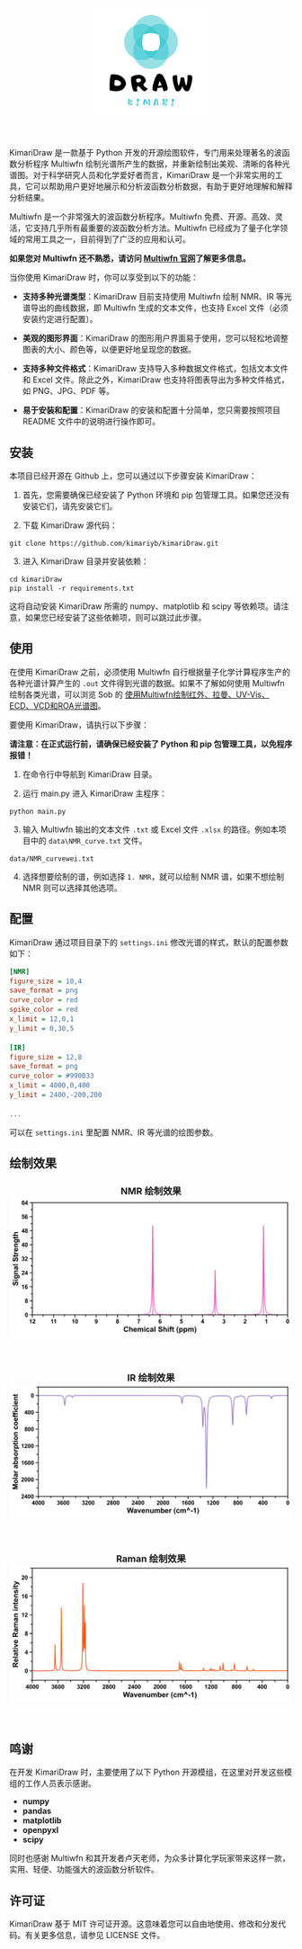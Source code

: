 <h1 align="center">
    <img src="figure/logo.png" width="200">
</h1><br>


KimariDraw 是一款基于 Python 开发的开源绘图软件，专门用来处理著名的波函数分析程序 Multiwfn 绘制光谱所产生的数据，并重新绘制出美观、清晰的各种光谱图。对于科学研究人员和化学爱好者而言，KimariDraw 是一个非常实用的工具，它可以帮助用户更好地展示和分析波函数分析数据，有助于更好地理解和解释分析结果。

Multiwfn 是一个非常强大的波函数分析程序。Multiwfn 免费、开源、高效、灵活，它支持几乎所有最重要的波函数分析方法。Multiwfn 已经成为了量子化学领域的常用工具之一，目前得到了广泛的应用和认可。

**如果您对 Multiwfn 还不熟悉，请访问 [Multiwfn 官网](http://sobereva.com/multiwfn/)了解更多信息。**

当你使用 KimariDraw 时，你可以享受到以下的功能：

- **支持多种光谱类型**：KimariDraw 目前支持使用 Multiwfn 绘制 NMR、IR 等光谱导出的曲线数据，即 Multiwfn 生成的文本文件，也支持 Excel 文件（必须安装约定进行配置）。

- **美观的图形界面**：KimariDraw 的图形用户界面易于使用，您可以轻松地调整图表的大小、颜色等，以便更好地呈现您的数据。

- **支持多种文件格式**：KimariDraw 支持导入多种数据文件格式，包括文本文件和 Excel 文件。除此之外，KimariDraw 也支持将图表导出为多种文件格式，如 PNG、JPG、PDF 等。

- **易于安装和配置**：KimariDraw 的安装和配置十分简单，您只需要按照项目 README 文件中的说明进行操作即可。

## 安装

本项目已经开源在 Github 上，您可以通过以下步骤安装 KimariDraw：

1. 首先，您需要确保已经安装了 Python 环境和 pip 包管理工具。如果您还没有安装它们，请先安装它们。

2. 下载 KimariDraw 源代码：

```shell
git clone https://github.com/kimariyb/kimariDraw.git
```

3. 进入 KimariDraw 目录并安装依赖：

```shell
cd kimariDraw
pip install -r requirements.txt
```
这将自动安装 KimariDraw 所需的 numpy、matplotlib 和 scipy 等依赖项。请注意，如果您已经安装了这些依赖项，则可以跳过此步骤。

## 使用

在使用 KimariDraw 之前，必须使用 Multiwfn 自行根据量子化学计算程序生产的各种光谱计算产生的 `.out` 文件得到光谱的数据。如果不了解如何使用 Multiwfn 绘制各类光谱，可以浏览 Sob 的 [使用Multiwfn绘制红外、拉曼、UV-Vis、ECD、VCD和ROA光谱图](http://sobereva.com/224)。

要使用 KimariDraw，请执行以下步骤：

**请注意：在正式运行前，请确保已经安装了 Python 和 pip 包管理工具，以免程序报错！**

1. 在命令行中导航到 KimariDraw 目录。

2. 运行 main.py 进入 KimariDraw 主程序：

```shell
python main.py
```

3. 输入 Multiwfn 输出的文本文件 `.txt` 或 Excel 文件 `.xlsx` 的路径。例如本项目中的 `data\NMR_curve.txt` 文件。

```shell
data/NMR_curvewei.txt
```

4. 选择想要绘制的谱，例如选择 `1. NMR`，就可以绘制 NMR 谱，如果不想绘制 NMR 则可以选择其他选项。

## 配置

KimariDraw 通过项目目录下的 `settings.ini` 修改光谱的样式，默认的配置参数如下：

```ini
[NMR]
figure_size = 10,4
save_format = png
curve_color = red
spike_color = red
x_limit = 12,0,1
y_limit = 0,30,5

[IR]
figure_size = 12,8
save_format = png
curve_color = #990033
x_limit = 4000,0,400
y_limit = 2400,-200,200

...
```

可以在 `settings.ini` 里配置 NMR、IR 等光谱的绘图参数。

## 绘制效果

<h3 align="center">NMR 绘制效果
    <img src="figure/NMR_Spectrum.png">
</h3><br>

<h3 align="center">IR 绘制效果
    <img src="figure/IR_Spectrum.png">
</h3><br>

<h3 align="center">Raman 绘制效果
    <img src="figure/Raman_Spectrum.png">
</h3><br>


## 鸣谢

在开发 KimariDraw 时，主要使用了以下 Python 开源模组，在这里对开发这些模组的工作人员表示感谢。

- **numpy**
- **pandas**
- **matplotlib**
- **openpyxl**
- **scipy**

同时也感谢 Multiwfn 和其开发者卢天老师，为众多计算化学玩家带来这样一款，实用、轻便、功能强大的波函数分析软件。

## 许可证

KimariDraw 基于 MIT 许可证开源。这意味着您可以自由地使用、修改和分发代码。有关更多信息，请参见 LICENSE 文件。


